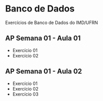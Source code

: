 # Banco de Dados
 Exercícios de Banco de Dados do IMD/UFRN
 
 ## AP Semana 01 - Aula 01
 * Exercício 01
 * Exercício 02

 ## AP Semana 01 - Aula 02
 * Exercício 01
 * Exercício 02
 * Exercício 03

